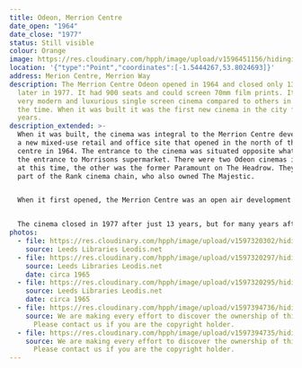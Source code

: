 ```yaml
---
title: Odeon, Merrion Centre
date_open: "1964"
date_close: "1977"
status: Still visible
colour: Orange
image: https://res.cloudinary.com/hpph/image/upload/v1596451156/hidinginplainsight/odeon.svg
location: '{"type":"Point","coordinates":[-1.5444267,53.8024693]}'
address: Merion Centre, Merrion Way
description: The Merrion Centre Odeon opened in 1964 and closed only 13 years
  later in 1977. It had 900 seats and could screen 70mm film prints. It was a
  very modern and luxurious single screen cinema compared to others in Leeds at
  the time. When it was built it was the first new cinema in the city for 30
  years.
description_extended: >-
  When it was built, the cinema was integral to the Merrion Centre development,
  a new mixed-use retail and office site that opened in the north of the city
  centre in 1964. The entrance to the cinema was situated opposite what is now
  the entrance to Morrisons supermarket. There were two Odeon cinemas in Leeds
  at this time, the other was the former Paramount on The Headrow. They were
  part of the Rank cinema chain, who also owned The Majestic. 


  When it first opened, the Merrion Centre was an open air development. It was claimed that it was the biggest shopping centre of its kind, although it was quickly eclipsed by Birmingham's Bull Ring centre which opened later the same year. In the early 1970s the Merrion House office block was added, which was occupied by Leeds City Council. The centre was also enclosed with a roof and the cinema was accessed through a set of doors on a balcony above the ground floor shopping level. 


  The cinema closed in 1977 after just 13 years, but for many years afterwards the boarded-up entrances could still be seen from within the Merrion Centre atrium. Much of the cinema's interior remained intact, hidden away from the public apart from on the occasional Heritage Open Day event, but the old cinema fittings have now been removed and the site is ready for a new development.
photos:
  - file: https://res.cloudinary.com/hpph/image/upload/v1597320302/hidinginplainsight/Odeon_Merrion_Leeds_Libraries_2003102_19016665.jpg
    source: Leeds Libraries Leodis.net
  - file: https://res.cloudinary.com/hpph/image/upload/v1597320297/hidinginplainsight/Odeon_Merrion_Leeds_Libraries_20041027_58658999.jpg
    source: Leeds Libraries Leodis.net
    date: circa 1965
  - file: https://res.cloudinary.com/hpph/image/upload/v1597320295/hidinginplainsight/Odeon_Merrion_Leeds_Libraries_20041027_31448000.jpg
    source: Leeds Libraries Leodis.net
    date: circa 1965
  - file: https://res.cloudinary.com/hpph/image/upload/v1597394736/hidinginplainsight/Odeon_Merrion.jpg
    source: We are making every effort to discover the ownership of this photo.
      Please contact us if you are the copyright holder.
  - file: https://res.cloudinary.com/hpph/image/upload/v1597394735/hidinginplainsight/Odeon_Merrion_01.jpg
    source: We are making every effort to discover the ownership of this photo.
      Please contact us if you are the copyright holder.
---
```

